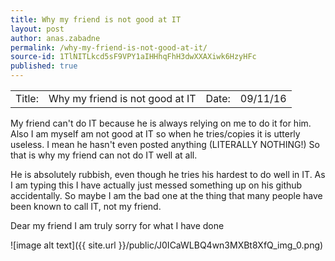 ```yaml
---
title: Why my friend is not good at IT
layout: post
author: anas.zabadne
permalink: /why-my-friend-is-not-good-at-it/
source-id: 1TlNITLkcd5sF9VPY1aIHHhqFhH3dwXXAXiwk6HzyHFc
published: true
---
```

<table>
  <tr>
    <td>Title:  </td>
    <td>Why my friend is not good at IT</td>
    <td> Date:  </td>
    <td>09/11/16</td>
  </tr>
</table>


My friend can't do IT because he is always relying on me to do it for him. Also I am myself am not good at IT so when he tries/copies it is utterly useless. I mean he hasn't even posted anything (LITERALLY NOTHING!) So that is why my friend can not do IT well at all.

He is absolutely rubbish, even though he tries his hardest to do well in IT. As I am typing this I have actually just messed something up on his github accidentally. So maybe I am the bad one at the thing that many people have been known to call IT, not my friend. 

Dear my friend I am truly sorry for what I have done

![image alt text]({{ site.url }}/public/J0ICaWLBQ4wn3MXBt8XfQ_img_0.png)

